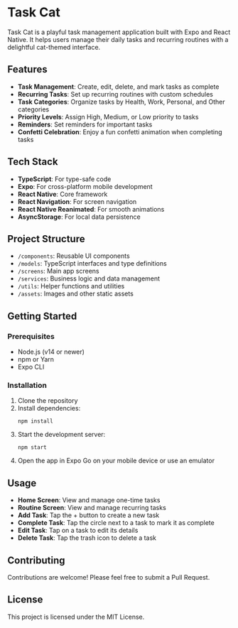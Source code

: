 # Task Cat

Task Cat is a playful task management application built with Expo and React Native. It helps users manage their daily tasks and recurring routines with a delightful cat-themed interface.

## Features

- **Task Management**: Create, edit, delete, and mark tasks as complete
- **Recurring Tasks**: Set up recurring routines with custom schedules
- **Task Categories**: Organize tasks by Health, Work, Personal, and Other categories
- **Priority Levels**: Assign High, Medium, or Low priority to tasks
- **Reminders**: Set reminders for important tasks
- **Confetti Celebration**: Enjoy a fun confetti animation when completing tasks

## Tech Stack

- **TypeScript**: For type-safe code
- **Expo**: For cross-platform mobile development
- **React Native**: Core framework
- **React Navigation**: For screen navigation
- **React Native Reanimated**: For smooth animations
- **AsyncStorage**: For local data persistence

## Project Structure

- `/components`: Reusable UI components
- `/models`: TypeScript interfaces and type definitions
- `/screens`: Main app screens
- `/services`: Business logic and data management
- `/utils`: Helper functions and utilities
- `/assets`: Images and other static assets

## Getting Started

### Prerequisites

- Node.js (v14 or newer)
- npm or Yarn
- Expo CLI

### Installation

1. Clone the repository
2. Install dependencies:
   ```
   npm install
   ```
3. Start the development server:
   ```
   npm start
   ```
4. Open the app in Expo Go on your mobile device or use an emulator

## Usage

- **Home Screen**: View and manage one-time tasks
- **Routine Screen**: View and manage recurring tasks
- **Add Task**: Tap the + button to create a new task
- **Complete Task**: Tap the circle next to a task to mark it as complete
- **Edit Task**: Tap on a task to edit its details
- **Delete Task**: Tap the trash icon to delete a task

## Contributing

Contributions are welcome! Please feel free to submit a Pull Request.

## License

This project is licensed under the MIT License.